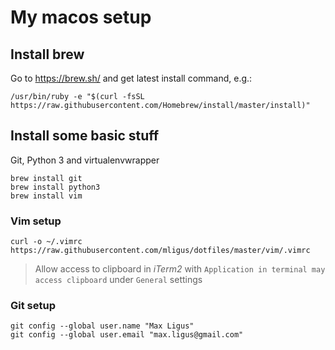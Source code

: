 # My macos setup

## Install brew

Go to https://brew.sh/ and get latest install command, e.g.:

```
/usr/bin/ruby -e "$(curl -fsSL https://raw.githubusercontent.com/Homebrew/install/master/install)"
```

## Install some basic stuff

Git, Python 3 and virtualenvwrapper

```
brew install git
brew install python3
brew install vim
```

### Vim setup

```
curl -o ~/.vimrc https://raw.githubusercontent.com/mligus/dotfiles/master/vim/.vimrc
```

> Allow access to clipboard in *iTerm2*  with `Application in terminal may access clipboard` 
> under `General` settings

### Git setup

```
git config --global user.name "Max Ligus"
git config --global user.email "max.ligus@gmail.com"
```
